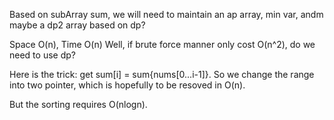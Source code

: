 
Based on subArray sum, we will need to maintain an ap array, min var, andm maybe a dp2 array based on dp?

Space O(n), Time O(n)
Well, if brute force manner only cost O(n^2), do we need to use dp?

Here is the trick:
get sum[i] = sum{nums[0...i-1]}. So we change the range into two pointer, which is hopefully to be resoved in O(n).

But the sorting requires O(nlogn).

